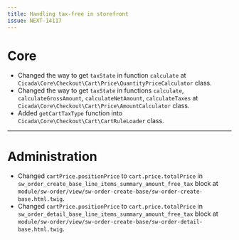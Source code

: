 ```yaml
---
title: Handling tax-free in storefront
issue: NEXT-14117
---
```

# Core
* Changed the way to get `taxState` in function `calculate` at `Cicada\Core\Checkout\Cart\Price\QuantityPriceCalculator` class.
* Changed the way to get `taxState` in functions `calculate`, `calculateGrossAmount`, `calculateNetAmount`, `calculateTaxes` at `Cicada\Core\Checkout\Cart\Price\AmountCalculator` class.
* Added `getCartTaxType` function into `Cicada\Core\Checkout\Cart\CartRuleLoader` class.
___
# Administration
*  Changed `cartPrice.positionPrice` to `cart.price.totalPrice` in `sw_order_create_base_line_items_summary_amount_free_tax` block at `module/sw-order/view/sw-order-create-base/sw-order-create-base.html.twig`.
*  Changed `cartPrice.positionPrice` to `cart.price.totalPrice` in `sw_order_detail_base_line_items_summary_amount_free_tax` block at `module/sw-order/view/sw-order-create-base/sw-order-detail-base.html.twig`.

